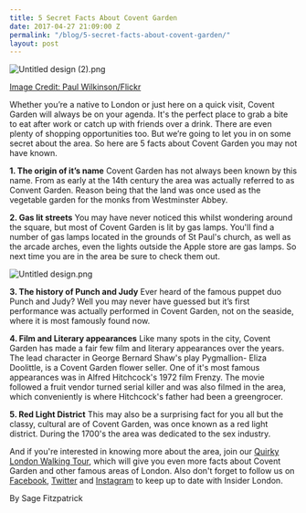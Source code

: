 ```yaml
---
title: 5 Secret Facts About Covent Garden
date: 2017-04-27 21:09:00 Z
permalink: "/blog/5-secret-facts-about-covent-garden/"
layout: post
---
```


![Untitled design (2).png](/uploads/Untitled%20design%20(2).png)

[Image Credit: Paul Wilkinson/Flickr](https://www.flickr.com/photos/eepaul/12328412823/in/photolist-jMqkBM-qPa5mz-ktijEH-a6X2tX-aJVxk-aBLynS-4o4mox-4odDWX-71gSwu-5nCcjR-2ABcZ-ZF9fX-9xooZK-7E4xd5-hqwvrC-HX6bB-pSAHSB-gw5eWn-71cTRB-q3pKeE-TwUSQR-hTWAcF-4G9rTr-hPsYLB-xHUzN-7onPVg-7orK3Q-S6RoHF-TKQBA2-7onQ3M-bpWdBg-renWwA-71cTGz-569Z43-9wK1Pq-5HXcDE-bjTnkX-9wFG2M-9wJENN-9wFFVx-iyrQbL-bWwGFC-dmdFMG-713eMR-9wFFqc-hqwxE6-9wJEUj-dDQxQQ-edDBbk-q2Wz1n)

Whether you’re a native to London or just here on a quick visit, Covent Garden will always be on your agenda. It's the perfect place to grab a bite to eat after work or catch up with friends over a drink. There are even plenty of shopping opportunities too. But we’re going to let you in on some secret about the area. So here are 5 facts about Covent Garden you may not have known.

**1. The origin of it’s name**
Covent Garden has not always been known by this name. From as early at the 14th century the area was actually referred to as Convent Garden. Reason being that the land was once used as the vegetable garden for the monks from Westminster Abbey.

**2. Gas lit streets**
You may have never noticed this whilst wondering around the square, but most of Covent Garden is lit by gas lamps. You'll find a number of gas lamps located in the grounds of St Paul's church, as well as the arcade arches, even the lights outside the Apple store are gas lamps. So next time you are in the area be sure to check them out. 

![Untitled design.png](/uploads/Untitled%20design.png)

**3. The history of Punch and Judy**
Ever heard of the famous puppet duo Punch and Judy? Well you may never have guessed but it’s first performance was actually performed in Covent Garden, not on the seaside, where it is most famously found now.

**4. Film and Literary appearances**
Like many spots in the city, Covent Garden has made a fair few film and literary appearances over the years. The lead character in George Bernard Shaw's play Pygmallion- Eliza Doolittle, is a Covent Garden flower seller. One of it's most famous appearances was in Alfred Hitchcock's  1972 film Frenzy. The movie followed a fruit vendor turned serial killer and was also filmed in the area, which conveniently is where Hitchcock's father had been a greengrocer. 

**5. Red Light District**
This may also be a surprising fact for you all but the classy, cultural are of Covent Garden, was once known as a red light district. During the 1700's the area was dedicated to the sex industry. 

And if you're interested in knowing more about the area, join our [Quirky London Walking Tour](https://www.flickr.com/photos/eepaul/12328412823/in/photolist-jMqkBM-qPa5mz-ktijEH-a6X2tX-aJVxk-aBLynS-4o4mox-4odDWX-71gSwu-5nCcjR-2ABcZ-ZF9fX-9xooZK-7E4xd5-hqwvrC-HX6bB-pSAHSB-gw5eWn-71cTRB-q3pKeE-TwUSQR-hTWAcF-4G9rTr-hPsYLB-xHUzN-7onPVg-7orK3Q-S6RoHF-TKQBA2-7onQ3M-bpWdBg-renWwA-71cTGz-569Z43-9wK1Pq-5HXcDE-bjTnkX-9wFG2M-9wJENN-9wFFVx-iyrQbL-bWwGFC-dmdFMG-713eMR-9wFFqc-hqwxE6-9wJEUj-dDQxQQ-edDBbk-q2Wz1n), which will give you even more facts about Covent Garden and other famous areas of London. Also don't forget to follow us on[ Facebook](http://facebook.com/insiderlondon/?fref=ts), [Twitter](https://twitter.com/insiderlondon) and [Instagram](https://www.instagram.com/insiderlondontours/) to keep up to date with Insider London.

By Sage Fitzpatrick